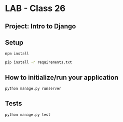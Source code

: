 # LAB - Class 26

## Project: Intro to Django


## Setup

```bash
npm install
```

```bash
pip install -r requirements.txt
```

## How to initialize/run your application

```bash
python manage.py runserver
```

## Tests

```bash
python manage.py test
```
